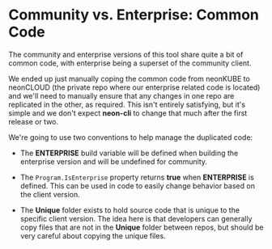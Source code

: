 ﻿# Community vs. Enterprise: Common Code

The community and enterprise versions of this tool share quite a bit of common code, with enterprise being a superset of the community client.

We ended up just manually coping the common code from neonKUBE to neonCLOUD (the private repo where our enterprise related code is located) and we'll need to manually ensure that any changes in one repo are replicated in the other, as required.  This isn't entirely satisfying, but it's simple and we don't expect **neon-cli** to change that much after the first release or two.

We're going to use two conventions to help manage the duplicated code:

* The **ENTERPRISE** build variable will be defined when building the enterprise version and will be undefined for community.

* The `Program.IsEnterprise` property returns **true** when **ENTERPRISE** is defined.  This can be used in code to easily change behavior based on the client version.

* The **Unique** folder exists to hold source code that is unique to the specific client version.  The idea here is that developers can generally copy files that are not in the **Unique** folder between repos, but should be very careful about copying the unique files.
